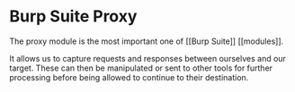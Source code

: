 # Burp Suite Proxy

The proxy module is the most important one of [[Burp Suite]] [[modules]].

It allows us to capture requests and responses between ourselves and our target. These can then be manipulated or sent to other tools for further processing before being allowed to continue to their destination.

